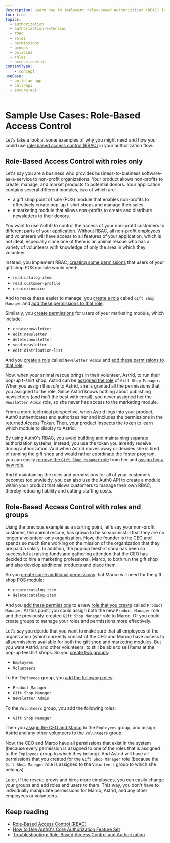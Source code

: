 ```yaml
---
description: Learn how to implement roles-based authorization (RBAC) in different scenarios and explore how to use rules with RBAC.
toc: true
topics:
  - authorization
  - authorization-extension
  - rbac
  - roles
  - permissions
  - groups
  - policies
  - rules
  - access-control
contentType: 
    - concept
useCase:
  - build-an-app
  - call-api
  - secure-api
---
```

# Sample Use Cases: Role-Based Access Control

Let's take a look at some examples of why you might need and how you could use [role-based access control (RBAC)](/authorization/concepts/rbac) in your authorization flow.

## Role-Based Access Control with roles only

Let's say you are a business who provides business-to-business software-as-a-service to non-profit organizations. Your product allows non-profits to create, manage, and market products to potential donors. Your application contains several different modules, two of which are:

* a gift shop point of sale (POS) module that enables non-profits to effectively create pop-up t-shirt shops and manage their sales.
* a marketing module that allows non-profits to create and distribute newsletters to their donors.

You want to use Auth0 to control the access of your non-profit customers to different parts of your application. Without RBAC, all non-profit employees and volunteers will have access to all features of your application, which is not ideal, especially since one of them is an animal rescue who has a variety of volunteers with knowledge of only the area in which they volunteer.

Instead, you implement RBAC, [creating some permissions](/dashboard/guides/apis/add-permissions-apis) that users of your gift shop POS module would need:

* `read:catalog-item`
* `read:customer-profile`
* `create:invoice`

And to make these easier to manage, you [create a role](/dashboard/guides/roles/create-roles) called `Gift Shop Manager` and [add these permissions to that role](/dashboard/guides/roles/add-permissions-roles).

Similarly, you [create permissions](/dashboard/guides/apis/add-permissions-apis) for users of your marketing module, which include:

* `create:newsletter`
* `edit:newsletter`
* `delete:newsletter`
* `send:newsletter`
* `edit:distribution-list`

And you [create a role](/dashboard/guides/roles/create-roles) called `Newsletter Admin` and [add these permissions to that role](/dashboard/guides/roles/add-permissions-roles).

Now, when your animal rescue brings in their volunteer, Astrid, to run their pop-up t-shirt shop, Astrid can be [assigned the role](/dashboard/guides/users/assign-roles-users) of `Gift Shop Manager`. When you assign this <dfn data-key="role">role</dfn> to Astrid, she is granted all the permissions that you assigned to the role. Since Astrid knows nothing about publishing newsletters (and isn't the best with email), you never assigned her the `Newsletter Admin` role, so she never has access to the marketing module.

From a more technical perspective, when Astrid logs into your product, Auth0 authenticates and authorizes her and includes the permissions in the returned <dfn data-key="access-token">Access Token</dfn>. Then, your product inspects the token to learn which module to display to Astrid.

By using Auth0's RBAC, you avoid building and maintaining separate authorization systems; instead, you use the token you already receive during authorization. And when Astrid moves away or decides she is tired of running the gift shop and would rather coordinate the foster program, you can easily [remove the `Gift Shop Manager` role](/dashboard/guides/users/remove-user-roles) from her and [assign her a new role](/dashboard/guides/users/assign-roles-users).

And if maintaining the roles and permissions for all of your customers becomes too unwieldy, you can also use the Auth0 API to create a module within your product that allows customers to manage their own RBAC, thereby reducing liability and cutting staffing costs.

## Role-Based Access Control with roles and groups

Using the previous example as a starting point, let's say your non-profit customer, the animal rescue, has grown to be so successful that they are no longer a volunteer-only organization. Now, the founder is the CEO and spends so much time working on the mission of the organization that they are paid a salary. In addition, the pop-up teeshirt shop has been so successful at raising funds and gathering attention that the CEO has decided to hire a marketing professional, Marco, to both run the gift shop and also develop additional products and place them.

So you [create some additional permissions](/dashboard/guides/apis/add-permissions-apis) that Marco will need for the gift shop POS module:

* `create:catalog-item`
* `delete:catalog-item`

And you [add these permissions](/dashboard/guides/roles/add-permissions-roles) to a new [role that you create](/dashboard/guides/roles/create-roles) called `Product Manager`. At this point, you could assign both the new `Product Manager` role and the previously-created `Gift Shop Manager` role to Marco. Or you could create groups to manage your roles and permissions more effectively.

Let's say you decide that you want to make sure that all employees of the organization (which currently consist of the CEO and Marco) have access to all permissions available for both the gift shop and marketing modules. But you want Astrid, and other volunteers, to still be able to sell items at the pop-up teeshirt shops. So you [create two groups](/dashboard/guides/groups/create-groups):

* `Employees`
* `Volunteers`

To the `Employees` group, you [add the following roles](/dashboard/guides/groups/assign-group-roles):

* `Product Manager`
* `Gift Shop Manager`
* `Newsletter Admin`

To the `Volunteers` group, you add the following roles:

* `Gift Shop Manager`

Then you [assign the CEO and Marco](/dashboard/guides/groups/assign-group-users) to the `Employees` group, and assign Astrid and any other volunteers to the `Volunteers` group.

Now, the CEO and Marco have all permissions that exist in the system (because every permission is assigned to one of the roles that is assigned to the `Employees` group to which they belong). And Astrid will have all permissions that you created for the `Gift Shop Manager` role (because the `Gift Shop Manager` role is assigned to the `Volunteers` group to which she belongs).

Later, if the rescue grows and hires more employees, you can easily change your groups and add roles and users to them. This way, you don't have to individually manipulate permissions for Marco, Astrid, and any other employees or volunteers.

## Keep reading

- [Role-Based Access Control (RBAC)](/authorization/concepts/rbac)
- [How to Use Auth0's Core Authorization Feature Set](/authorization/guides/how-to)
- [Troubleshooting: Role-Based Access Control and Authorization](/authorization/concepts/troubleshooting)